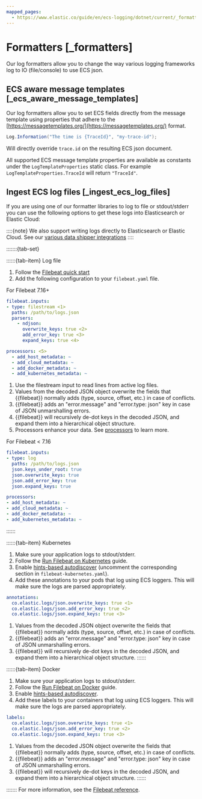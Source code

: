 ```yaml
---
mapped_pages:
  - https://www.elastic.co/guide/en/ecs-logging/dotnet/current/_formatters.html
---
```


# Formatters [_formatters]

Our log formatters allow you to change the way various logging frameworks log to IO (file/console) to use ECS json.


## ECS aware message templates [_ecs_aware_message_templates]

Our log formatters allow you to set ECS fields directly from the message template using properties that adhere to the [https://messagetemplates.org/](https://messagetemplates.org/) format.

```csharp
Log.Information("The time is {TraceId}", "my-trace-id");
```

Will directly override `trace.id` on the resulting ECS json document.

All supported ECS message template properties are available as constants under the `LogTemplateProperties` static class. For example `LogTemplateProperties.TraceId` will return `"TraceId"`.


## Ingest ECS log files [_ingest_ecs_log_files]

If you are using one of our formatter libraries to log to file or stdout/stderr you can use the following options to get these logs into Elasticsearch or Elastic Cloud:

::::{note}
We also support writing logs directly to Elasticsearch or Elastic Cloud. See our [various data shipper integrations](/reference/data-shippers.md)
::::


:::::::{tab-set}

::::::{tab-item} Log file
1. Follow the [Filebeat quick start](beats://reference/filebeat/filebeat-installation-configuration.md)
2. Add the following configuration to your `filebeat.yaml` file.

For Filebeat 7.16+

```yaml
filebeat.inputs:
- type: filestream <1>
  paths: /path/to/logs.json
  parsers:
    - ndjson:
      overwrite_keys: true <2>
      add_error_key: true <3>
      expand_keys: true <4>

processors: <5>
  - add_host_metadata: ~
  - add_cloud_metadata: ~
  - add_docker_metadata: ~
  - add_kubernetes_metadata: ~
```

1. Use the filestream input to read lines from active log files.
2. Values from the decoded JSON object overwrite the fields that {{filebeat}} normally adds (type, source, offset, etc.) in case of conflicts.
3. {{filebeat}} adds an "error.message" and "error.type: json" key in case of JSON unmarshalling errors.
4. {{filebeat}} will recursively de-dot keys in the decoded JSON, and expand them into a hierarchical object structure.
5. Processors enhance your data. See [processors](beats://reference/filebeat/filtering-enhancing-data.md) to learn more.


For Filebeat < 7.16

```yaml
filebeat.inputs:
- type: log
  paths: /path/to/logs.json
  json.keys_under_root: true
  json.overwrite_keys: true
  json.add_error_key: true
  json.expand_keys: true

processors:
- add_host_metadata: ~
- add_cloud_metadata: ~
- add_docker_metadata: ~
- add_kubernetes_metadata: ~
```
::::::

::::::{tab-item} Kubernetes
1. Make sure your application logs to stdout/stderr.
2. Follow the [Run Filebeat on Kubernetes](beats://reference/filebeat/running-on-kubernetes.md) guide.
3. Enable [hints-based autodiscover](beats://reference/filebeat/configuration-autodiscover-hints.md) (uncomment the corresponding section in `filebeat-kubernetes.yaml`).
4. Add these annotations to your pods that log using ECS loggers. This will make sure the logs are parsed appropriately.

```yaml
annotations:
  co.elastic.logs/json.overwrite_keys: true <1>
  co.elastic.logs/json.add_error_key: true <2>
  co.elastic.logs/json.expand_keys: true <3>
```

1. Values from the decoded JSON object overwrite the fields that {{filebeat}} normally adds (type, source, offset, etc.) in case of conflicts.
2. {{filebeat}} adds an "error.message" and "error.type: json" key in case of JSON unmarshalling errors.
3. {{filebeat}} will recursively de-dot keys in the decoded JSON, and expand them into a hierarchical object structure.
::::::

::::::{tab-item} Docker
1. Make sure your application logs to stdout/stderr.
2. Follow the [Run Filebeat on Docker](beats://reference/filebeat/running-on-docker.md) guide.
3. Enable [hints-based autodiscover](beats://reference/filebeat/configuration-autodiscover-hints.md).
4. Add these labels to your containers that log using ECS loggers. This will make sure the logs are parsed appropriately.

```yaml
labels:
  co.elastic.logs/json.overwrite_keys: true <1>
  co.elastic.logs/json.add_error_key: true <2>
  co.elastic.logs/json.expand_keys: true <3>
```

1. Values from the decoded JSON object overwrite the fields that {{filebeat}} normally adds (type, source, offset, etc.) in case of conflicts.
2. {{filebeat}} adds an "error.message" and "error.type: json" key in case of JSON unmarshalling errors.
3. {{filebeat}} will recursively de-dot keys in the decoded JSON, and expand them into a hierarchical object structure.
::::::

:::::::
For more information, see the [Filebeat reference](beats://reference/filebeat/configuring-howto-filebeat.md).




